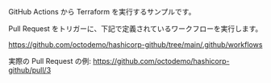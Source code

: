 GitHub Actions から Terraform を実行するサンプルです。

Pull Request をトリガーに、下記で定義されているワークフローを実行します。

https://github.com/octodemo/hashicorp-github/tree/main/.github/workflows

実際の Pull Request の例: https://github.com/octodemo/hashicorp-github/pull/3
